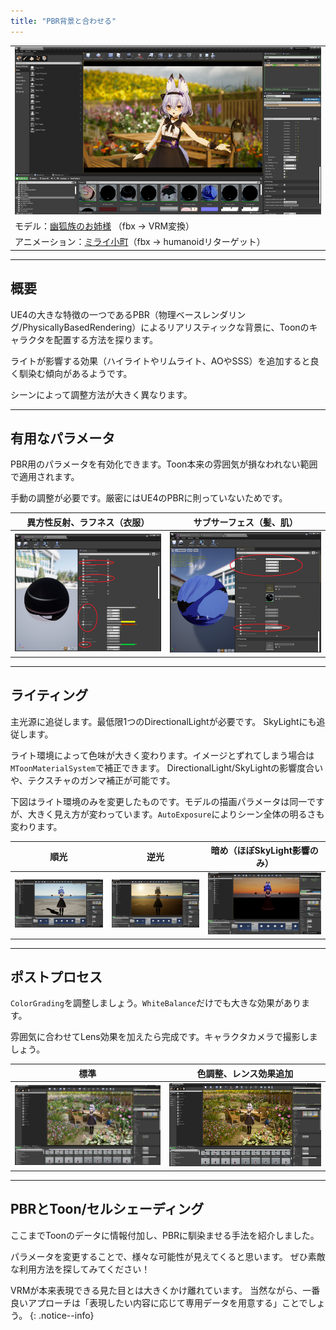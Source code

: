 ```yaml
---
title: "PBR背景と合わせる"
---
```


||
|-|
|[![](./assets/images/small/02c_top.png)](../assets/images/02c_top.png)|
|モデル：[幽狐族のお姉様](https://booth.pm/ja/items/1484117) （fbx -> VRM変換）|
|アニメーション：[ミライ小町](https://www.bandainamcostudios.com/works/miraikomachi/dlcguideline.html)（fbx -> humanoidリターゲット）|



----
## 概要

UE4の大きな特徴の一つであるPBR（物理ベースレンダリング/PhysicallyBasedRendering）によるリアリスティックな背景に、Toonのキャラクタを配置する方法を探ります。

ライトが影響する効果（ハイライトやリムライト、AOやSSS）を追加すると良く馴染む傾向があるようです。

シーンによって調整方法が大きく異なります。

----
## 有用なパラメータ

PBR用のパラメータを有効化できます。Toon本来の雰囲気が損なわれない範囲で適用されます。

手動の調整が必要です。厳密にはUE4のPBRに則っていないためです。

|異方性反射、ラフネス（衣服）|サブサーフェス（髪、肌）|
|-|-|
|[![](./assets/images/small/02c_mat1.png)](../assets/images/02c_mat1.png)|[![](./assets/images/small/02c_mat2.png)](../assets/images/02c_mat2.png)|

----
## ライティング

主光源に追従します。最低限1つのDirectionalLightが必要です。
SkyLightにも追従します。

ライト環境によって色味が大きく変わります。イメージとずれてしまう場合は`MToonMaterialSystem`で補正できます。
DirectionalLight/SkyLightの影響度合いや、テクスチャのガンマ補正が可能です。

下図はライト環境のみを変更したものです。モデルの描画パラメータは同一ですが、大きく見え方が変わっています。`AutoExposure`によりシーン全体の明るさも変わります。

|順光|逆光|暗め（ほぼSkyLight影響のみ）|
|-|-|-|
|[![](./assets/images/small/02c_day2.png)](../assets/images/02c_day2.png)|[![](./assets/images/small/02c_day3.png)](../assets/images/02c_day3.png)|[![](./assets/images/small/02c_day1.png)](../assets/images/02c_day1.png)|

----
## ポストプロセス

`ColorGrading`を調整しましょう。`WhiteBalance`だけでも大きな効果があります。

雰囲気に合わせてLens効果を加えたら完成です。キャラクタカメラで撮影しましょう。

|標準|色調整、レンス効果追加|
|-|-|
|[![](./assets/images/small/02c_light.png)](../assets/images/02c_light.png)|[![](./assets/images/small/02c_light2.png)](../assets/images/02c_light2.png)|


----
## PBRとToon/セルシェーディング

ここまでToonのデータに情報付加し、PBRに馴染ませる手法を紹介しました。

パラメータを変更することで、様々な可能性が見えてくると思います。
ぜひ素敵な利用方法を探してみてください！

VRMが本来表現できる見た目とは大きくかけ離れています。
当然ながら、一番良いアプローチは「表現したい内容に応じて専用データを用意する」ことでしょう。
{: .notice--info}
